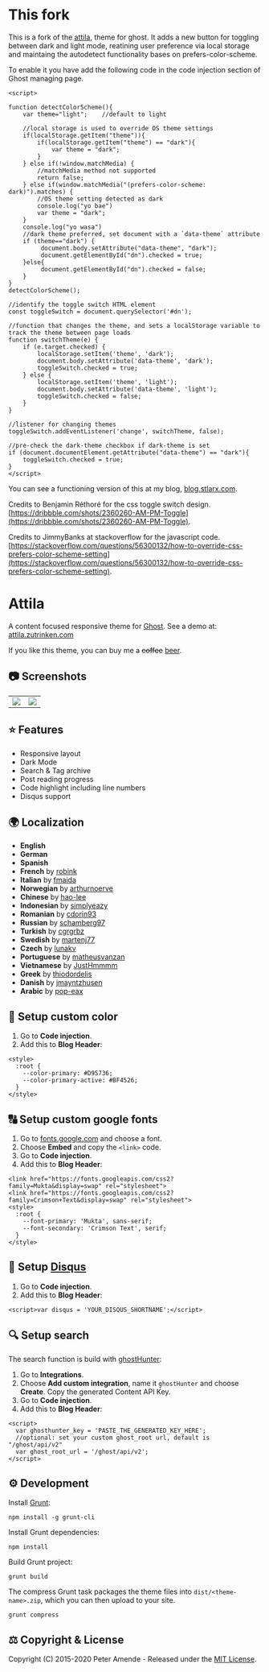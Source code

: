 # This fork
This is a fork of the [attila](https://github.com/zutrinken/attila), theme for ghost.
It adds a new button for toggling between dark and light mode, reatining user preference via local storage and maintaing the autodetect functionality bases on prefers-color-scheme.

To enable it you have add the following code in the code injection section of Ghost managing page.

```
<script>

function detectColorScheme(){
    var theme="light";    //default to light

    //local storage is used to override OS theme settings
    if(localStorage.getItem("theme")){
        if(localStorage.getItem("theme") == "dark"){
            var theme = "dark";
        }
    } else if(!window.matchMedia) {
        //matchMedia method not supported
        return false;
    } else if(window.matchMedia("(prefers-color-scheme: dark)").matches) {
        //OS theme setting detected as dark
        console.log("yo bae")
        var theme = "dark";
    }
    console.log("yo wasa")
    //dark theme preferred, set document with a `data-theme` attribute
    if (theme=="dark") {
         document.body.setAttribute("data-theme", "dark");
         document.getElementById("dn").checked = true;
    }else{
         document.getElementById("dn").checked = false;
    }
}
detectColorScheme();
   
//identify the toggle switch HTML element
const toggleSwitch = document.querySelector('#dn');

//function that changes the theme, and sets a localStorage variable to track the theme between page loads
function switchTheme(e) {
    if (e.target.checked) {
        localStorage.setItem('theme', 'dark');
        document.body.setAttribute('data-theme', 'dark');
        toggleSwitch.checked = true;
    } else {
        localStorage.setItem('theme', 'light');
        document.body.setAttribute('data-theme', 'light');
        toggleSwitch.checked = false;
    }    
}

//listener for changing themes
toggleSwitch.addEventListener('change', switchTheme, false);

//pre-check the dark-theme checkbox if dark-theme is set
if (document.documentElement.getAttribute("data-theme") == "dark"){
    toggleSwitch.checked = true;
}
</script>
```
You can see a functioning version of this at my blog, [blog.stlarx.com](https://blog.stlarx.com). 

Credits to Benjamin Réthoré for the css toggle switch design. [https://dribbble.com/shots/2360260-AM-PM-Toggle](https://dribbble.com/shots/2360260-AM-PM-Toggle).

Credits to JimmyBanks at stackoverflow for the javascript code. [https://stackoverflow.com/questions/56300132/how-to-override-css-prefers-color-scheme-setting](https://stackoverflow.com/questions/56300132/how-to-override-css-prefers-color-scheme-setting).

# Attila

A content focused responsive theme for [Ghost](https://github.com/tryghost/ghost/). See a demo at: [attila.zutrinken.com](https://attila.zutrinken.com/)

If you like this theme, you can buy me a ~~coffee~~ [beer](https://paypal.me/zutrinken).

## 📷 Screenshots

<table>
<tr>
<td valign="top">
<img src="https://raw.githubusercontent.com/zutrinken/attila/master/src/screenshot-desktop.jpg" />
</td>
<td valign="top">
<img src="https://raw.githubusercontent.com/zutrinken/attila/master/src/screenshot-mobile.jpg" />
</td>
</tr>
</table>

## ⭐️ Features

* Responsive layout
* Dark Mode
* Search & Tag archive
* Post reading progress
* Code highlight including line numbers
* Disqus support

## 🌍 Localization

* __English__
* __German__
* __Spanish__
* __French__ by [robink](https://github.com/robink)
* __Italian__ by [fmaida](https://github.com/fmaida)
* __Norwegian__ by [arthurnoerve](https://github.com/arthurnoerve)
* __Chinese__ by [hao-lee](https://github.com/hao-lee)
* __Indonesian__ by [simplyeazy](https://github.com/simplyeazy)
* __Romanian__ by [cdorin93](https://github.com/cdorin93)
* __Russian__ by [schamberg97](https://github.com/schamberg97)
* __Turkish__ by [cgrgrbz](https://github.com/cgrgrbz)
* __Swedish__ by [martenj77](https://github.com/martenj77)
* __Czech__ by [lunakv](https://github.com/lunakv)
* __Portuguese__ by [matheusvanzan](https://github.com/matheusvanzan)
* __Vietnamese__ by [JustHmmmm](https://github.com/justhmmmm)
* __Greek__ by [thiodordelis](https://github.com/thiodordelis)
* __Danish__ by [jmayntzhusen](https://github.com/jmayntzhusen)
* __Arabic__ by [pop-eax](https://github.com/pop-eax)

## 🎨 Setup custom color

1. Go to __Code injection__.  
2. Add this to __Blog Header__:  
````
<style>
  :root {
    --color-primary: #D95736;
    --color-primary-active: #BF4526;
  }
</style>
````

## 🔠 Setup custom google fonts

1. Go to [fonts.google.com](https://fonts.google.com/) and choose a font.
2. Choose __Embed__ and copy the `<link>` code.
3. Go to __Code injection__.  
4. Add this to __Blog Header__:  
````
<link href="https://fonts.googleapis.com/css2?family=Mukta&display=swap" rel="stylesheet">
<link href="https://fonts.googleapis.com/css2?family=Crimson+Text&display=swap" rel="stylesheet">
<style>
  :root {
    --font-primary: 'Mukta', sans-serif;
    --font-secondary: 'Crimson Text', serif;
  }
</style>
````

## 💬 Setup [Disqus](https://disqus.com/)

1. Go to __Code injection__.  
2. Add this to __Blog Header__:  
````
<script>var disqus = 'YOUR_DISQUS_SHORTNAME';</script>
````

## 🔍 Setup search

The search function is build with [ghostHunter](https://github.com/jamalneufeld/ghostHunter):

1. Go to __Integrations__.  
2. Choose __Add custom integration__, name it `ghostHunter` and choose __Create__. Copy the generated Content API Key.  
3. Go to __Code injection__.  
4. Add this to __Blog Header__:  
````
<script>
  var ghosthunter_key = 'PASTE_THE_GENERATED_KEY_HERE';
  //optional: set your custom ghost_root url, default is "/ghost/api/v2"
  var ghost_root_url = '/ghost/api/v2';
</script>
````
## ⚙️ Development

Install [Grunt](https://gruntjs.com/getting-started/):

	npm install -g grunt-cli

Install Grunt dependencies:

	npm install

Build Grunt project:

	grunt build

The compress Grunt task packages the theme files into `dist/<theme-name>.zip`, which you can then upload to your site.

	grunt compress

## ⚖️ Copyright & License

Copyright (C) 2015-2020 Peter Amende - Released under the [MIT License](https://github.com/zutrinken/attila/blob/master/LICENSE).
